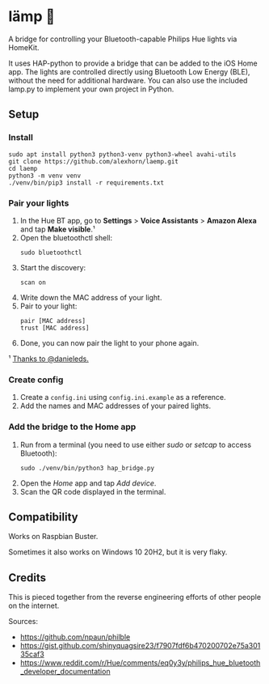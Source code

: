 # lämp 🦋

A bridge for controlling your Bluetooth-capable Philips Hue lights via HomeKit.

It uses HAP-python to provide a bridge that can be added to the iOS Home app.
The lights are controlled directly using Bluetooth Low Energy (BLE), without the need for additional hardware.
You can also use the included lamp.py to implement your own project in Python.

## Setup

### Install

```
sudo apt install python3 python3-venv python3-wheel avahi-utils
git clone https://github.com/alexhorn/laemp.git
cd laemp
python3 -m venv venv
./venv/bin/pip3 install -r requirements.txt
```

### Pair your lights

1. In the Hue BT app, go to **Settings** > **Voice Assistants** > **Amazon Alexa** and tap **Make visible**.¹
2. Open the bluetoothctl shell:
   ```
   sudo bluetoothctl
   ```
3. Start the discovery:
   ```
   scan on
   ```
4. Write down the MAC address of your light.
5. Pair to your light:
   ```
   pair [MAC address]
   trust [MAC address]
   ```
6. Done, you can now pair the light to your phone again.

¹ [Thanks to @danieleds.](https://github.com/alexhorn/laemp/issues/1)

### Create config

1. Create a `config.ini` using `config.ini.example` as a reference.
2. Add the names and MAC addresses of your paired lights.

### Add the bridge to the Home app

1. Run from a terminal (you need to use either *sudo* or *setcap* to access Bluetooth):
   ```
   sudo ./venv/bin/python3 hap_bridge.py
   ```
2. Open the *Home* app and tap *Add device*.
3. Scan the QR code displayed in the terminal.


## Compatibility

Works on Raspbian Buster.

Sometimes it also works on Windows 10 20H2, but it is very flaky.

## Credits

This is pieced together from the reverse engineering efforts of other people on the internet.

Sources:
* https://github.com/npaun/philble
* https://gist.github.com/shinyquagsire23/f7907fdf6b470200702e75a30135caf3
* https://www.reddit.com/r/Hue/comments/eq0y3y/philips_hue_bluetooth_developer_documentation
